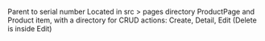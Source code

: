Parent to serial number
Located in src > pages directory
ProductPage and Product item, with a directory for CRUD actions: Create, Detail, Edit (Delete is inside Edit)

